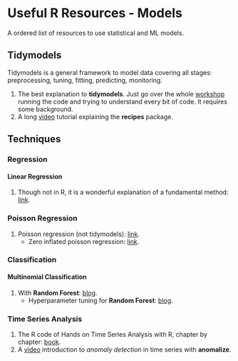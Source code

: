 # Useful R Resources - Models
A ordered list of resources to use statistical and ML models.

## Tidymodels
Tidymodels is a general framework to model data covering all stages: preprocessing, tuning, fitting, predicting, monitoring.
1. The best explanation to **tidymodels**. Just go over the whole [workshop](https://workshops.tidymodels.org/) running the code and trying to understand every bit of code. It requires some background.
2. A long [video](https://www.youtube.com/watch?v=GdR_S8bYaag&t=934s) tutorial explaining the **recipes** package.

## Techniques

### Regression

#### Linear Regression
1. Though not in R, it is a wonderful explanation of a fundamental method: [link](https://mlu-explain.github.io/linear-regression/).

### Poisson Regression
1. Poisson regression (not tidymodels): [link](https://www.dataquest.io/blog/tutorial-poisson-regression-in-r/).
   - Zero inflated poisson regression: [link](https://juliasilge.com/blog/rstats-vignettes/).

### Classification

#### Multinomial Classification
1. With **Random Forest**: [blog](https://juliasilge.com/blog/multinomial-volcano-eruptions/).
   - Hyperparameter tuning for **Random Forest**: [blog](https://juliasilge.com/blog/sf-trees-random-tuning/).

### Time Series Analysis
1. The R code of Hands on Time Series Analysis with R, chapter by chapter: [book](https://github.com/RamiKrispin/Hands-On-Time-Series-Analysis-with-R).
2. A [video](https://www.youtube.com/watch?v=5nfe835TVcY) introduction to *anomaly detection* in time series with **anomalize**.
